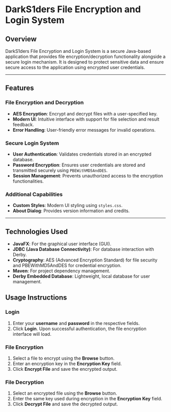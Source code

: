 # DarkS1ders File Encryption and Login System

## Overview

DarkS1ders File Encryption and Login System is a secure Java-based application that provides file encryption/decryption functionality alongside a secure login mechanism. It is designed to protect sensitive data and ensure secure access to the application using encrypted user credentials.

---

## Features

### File Encryption and Decryption
- **AES Encryption**: Encrypt and decrypt files with a user-specified key.
- **Modern UI**: Intuitive interface with support for file selection and result feedback.
- **Error Handling**: User-friendly error messages for invalid operations.

### Secure Login System
- **User Authentication**: Validates credentials stored in an encrypted database.
- **Password Encryption**: Ensures user credentials are stored and transmitted securely using `PBEWithMD5AndDES`.
- **Session Management**: Prevents unauthorized access to the encryption functionalities.

### Additional Capabilities
- **Custom Styles**: Modern UI styling using `styles.css`.
- **About Dialog**: Provides version information and credits.

---

## Technologies Used

- **JavaFX**: For the graphical user interface (GUI).
- **JDBC (Java Database Connectivity)**: For database interaction with Derby.
- **Cryptography**: AES (Advanced Encryption Standard) for file security and PBEWithMD5AndDES for credential encryption.
- **Maven**: For project dependency management.
- **Derby Embedded Database**: Lightweight, local database for user management.

## Usage Instructions

### Login
1. Enter your **username** and **password** in the respective fields.
2. Click **Login**. Upon successful authentication, the file encryption interface will load.

### File Encryption
1. Select a file to encrypt using the **Browse** button.
2. Enter an encryption key in the **Encryption Key** field.
3. Click **Encrypt File** and save the encrypted output.

### File Decryption
1. Select an encrypted file using the **Browse** button.
2. Enter the same key used during encryption in the **Encryption Key** field.
3. Click **Decrypt File** and save the decrypted output.
